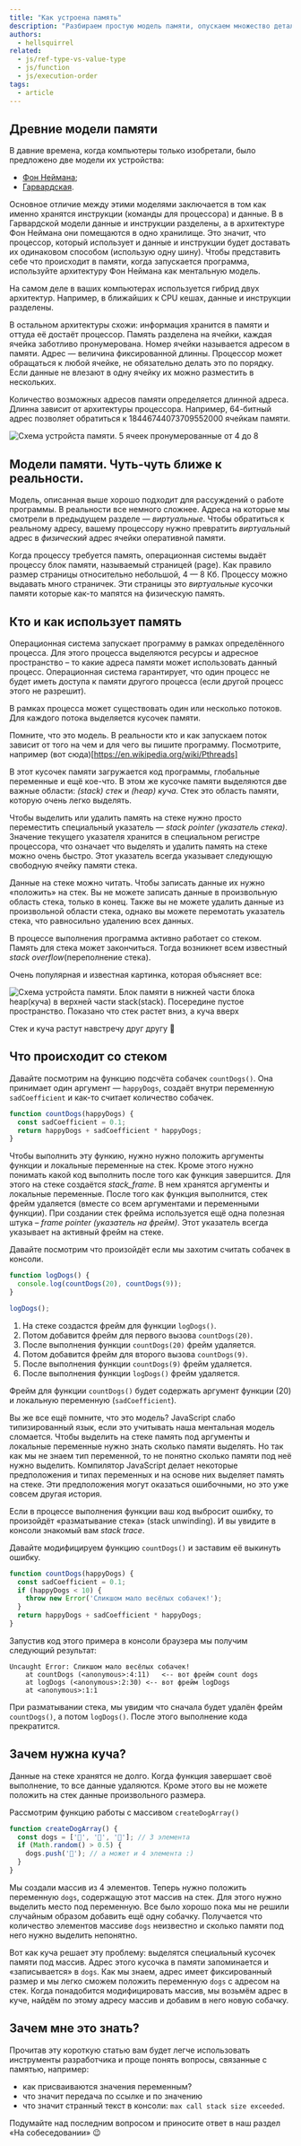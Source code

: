 ```yaml
---
title: "Как устроена память"
description: "Разбираем простую модель памяти, опускаем множество деталей."
authors:
  - hellsquirrel
related:
  - js/ref-type-vs-value-type
  - js/function
  - js/execution-order
tags:
  - article
---
```


## Древние модели памяти

В давние времена, когда компьютеры только изобретали, было предложено две модели их устройства:

- [Фон Неймана](https://en.wikipedia.org/wiki/Von_Neumann_architecture);
- [Гарвардская](https://en.wikipedia.org/wiki/Harvard_architecture).

Основное отличие между этими моделями заключается в том как именно хранятся инструкции (команды для процессора) и данные. В в Гарвардской модели данные и инструкции разделены, а в архитектуре Фон Неймана они помещаются в одно хранилище. Это значит, что процессор, который использует и данные и инструкции будет доставать их одинаковом способом (использую одну шину). Чтобы представить себе что происходит в памяти, когда запускается программа, используйте архитектуру Фон Неймана как ментальную модель.

<aside>

На самом деле в ваших компьютерах используется гибрид двух архитектур. Например, в ближайших к CPU кешах, данные и инструкции разделены.

</aside>

В остальном архитектуры схожи: информация хранится в памяти и оттуда её достаёт процессор. Память разделена на ячейки, каждая ячейка заботливо пронумерована. Номер ячейки называется адресом в памяти. Адрес — величина фиксированной длинны. Процессор может обращаться к любой ячейке, не обязательно делать это по порядку. Если данные не влезают в одну ячейку их можно разместить в нескольких.

<aside>

Количество возможных адресов памяти определяется длинной адреса. Длинна зависит от архитектуры процессора. Например, 64-битный адрес позволяет обратиться к 18446744073709552000 ячейкам памяти.

</aside>

![Схема устройста памяти. 5 ячеек пронумерованные от 4 до 8](images/memory.png)

## Модели памяти. Чуть-чуть ближе к реальности.
Модель, описанная выше хорошо подходит для рассуждений о работе программы. В реальности все немного сложнее. Адреса на которые мы смотрели в предыдущем разделе — _виртуальные_. Чтобы обратиться к реальному адресу, вашему процессору нужно превратить _виртуальный_ адрес в _физический_ адрес ячейки оперативной памяти.

Когда процессу требуется память, операционная системы выдаёт процессу блок памяти, называемый страницей (page). Как правило размер страницы относительно небольшой, 4 — 8 Кб. Процессу можно выдавать много страничек. Эти страницы это _виртуальные_ кусочки памяти которые как-то мапятся на физическую память.

## Кто и как использует память

Операционная система запускает программу в рамках определённого процесса. Для этого процесса выделяются ресурсы и адресное пространство – то какие адреса памяти может использовать данный процесс. Операционная система гарантирует, что один процесс не будет иметь доступа к памяти другого процесса (если другой процесс этого не разрешит).

В рамках процесса может существовать один или несколько потоков. Для каждого потока выделяется кусочек памяти.

<aside>

Помните, что это модель. В реальности кто и как запускаем поток зависит от того на чем и для чего вы пишите программу. Посмотрите, например (вот сюда)[https://en.wikipedia.org/wiki/Pthreads]

</aside>

В этот кусочек памяти загружается код программы, глобальные переменные и ещё кое-что. В этом же кусочке памяти выделяются две важные области: _(stack) стек_ и _(heap) куча_. Стек это область памяти, которую очень легко выделять.

<aside>

Чтобы выделить или удалить память на стеке нужно просто переместить специальный указатель — _stack pointer (указатель стека)_. Значение текущего указателя хранится в специальном регистре процессора, что означает что выделять и удалить память на стеке можно очень быстро. Этот указатель всегда указывает следующую свободную ячейку памяти стека.

</aside>

Данные на стеке можно читать. Чтобы записать данные их нужно «положить» на стек. Вы не можете записать данные в произвольную область стека, только в конец. Также вы не можете удалить данные из произвольной области стека, однако вы можете перемотать указатель стека, что равносильно удалению всех данных.

В процессе выполнения программа активно работает со стеком. Память для стека может закончиться. Тогда возникнет всем  известный _stack overflow_(переполнение стека).

Очень популярная и известная картинка, которая объясняет все:

![Схема устройста памяти. Блок памяти в нижней части блока heap(куча) в верхней части stack(stack). Посередине пустое пространство. Показано что стек растет вниз, а куча вверх](images/stack-heap.png)

Стек и куча растут навстречу друг другу 🤗

## Что происходит со стеком

Давайте посмотрим на функцию подсчёта собачек `countDogs()`. Она принимает один аргумент — `happyDogs`, создаёт внутри переменную `sadCoefficient` и как-то считает количество собачек.

```js
function countDogs(happyDogs) {
  const sadCoefficient = 0.1;
  return happyDogs + sadCoefficient * happyDogs;
}
```

Чтобы выполнить эту функию, нужно нужно положить аргументы функции и локальные переменные на стек. Кроме этого нужно понимать какой код выполнить после того как функция завершится. Для этого на стеке создаётся _stack_frame_. В нем хранятся аргументы и локальные переменные. После того как функция выполнится, стек фрейм удаляется (вместе со всем аргументами и переменными функции). При создании стек фрейма используется ещё одна полезная штука – _frame pointer (указатель на фрейм)_. Этот указатель всегда указывает на активный фрейм на стеке.

Давайте посмотрим что произойдёт если мы захотим считать собачек в консоли.

```js
function logDogs() {
  console.log(countDogs(20), countDogs(9));
}

logDogs();
```

1. На стеке создастся фрейм для функции `logDogs()`.
1. Потом добавится фрейм для первого вызова `countDogs(20)`.
1. После выполнения функции `countDogs(20)` фрейм удаляется.
1. Потом добавится фрейм для второго вызова `countDogs(9)`.
1. После выполнения функции `countDogs(9)` фрейм удаляется.
1. После выполнения функции `logDogs()` фрейм удаляется.

Фрейм для функции `countDogs()` будет содержать аргумент функции (20) и локальную переменную (`sadCoefficient`).

<aside>

Вы же все ещё помните, что это модель? JavaScript слабо типизированный язык, если это учитывать наша ментальная модель сломается. Чтобы выделить на стеке память под аргументы и локальные переменные нужно знать сколько памяти выделять. Но так как мы не знаем тип переменной, то не понятно сколько памяти под неё нужно выделить.
Компилятор JavaScript делает некоторые предположения и типах переменных и на основе них выделяет память на стеке. Эти предположения могут оказаться ошибочными, но это уже совсем другая история.

</aside>

Если в процессе выполнения функции ваш код выбросит ошибку, то произойдёт «разматывание стека» (stack unwinding). И вы увидите в консоли знакомый вам _stack trace_.

Давайте модифицируем функцию `countDogs()` и заставим её выкинуть ошибку.

```js
function countDogs(happyDogs) {
  const sadCoefficient = 0.1;
  if (happyDogs < 10) {
    throw new Error('Сликшом мало весёлых собачек!');
  }
  return happyDogs + sadCoefficient * happyDogs;
}
```

Запустив код этого примера в консоли браузера мы получим следующий результат:

```
Uncaught Error: Сликшом мало весёлых собачек!
    at countDogs (<anonymous>:4:11)   <-- вот фрейм count dogs
    at logDogs (<anonymous>:2:30) <-- вот фрейм logDogs
    at <anonymous>:1:1
```

При разматывании стека, мы увидим что сначала будет удалён фрейм `countDogs()`, а потом `logDogs()`. После этого выполнение кода прекратится.

## Зачем нужна куча?

Данные на стеке хранятся не долго. Когда функция завершает своё выполнение, то все данные удаляются. Кроме этого вы не можете положить на стек данные произвольного размера.

Рассмотрим функцию работы с массивом `createDogArray()`

```js
function createDogArray() {
  const dogs = ['🐶', '🐶', '🐶']; // 3 элемента
  if (Math.random() > 0.5) {
    dogs.push('🐶'); // а может и 4 элемента :)
  }
}
```

Мы создали массив из 4 элементов. Теперь нужно положить переменную `dogs`, содержащую этот массив на стек. Для этого нужно выделить место под переменную. Все было хорошо пока мы не решили случайным образом добавить ещё одну собачку. Получается что количество элементов массиве `dogs` неизвестно и сколько памяти под него нужно выделить непонятно.

Вот как куча решает эту проблему: выделятся специальный кусочек памяти под массив. Адрес этого кусочка в памяти запоминается и «записывается» в `dogs`. Как мы знаем, адрес имеет фиксированный размер и мы легко сможем положить переменную `dogs` с адресом на стек. Когда понадобится модифицировать массив, мы возьмём адрес в куче, найдём по этому адресу массив и добавим в него новую собачку.

## Зачем мне это знать?

Прочитав эту короткую статью вам будет легче использовать инструменты разработчика и проще понять вопросы, связанные с памятью, например:

- как присваиваются значения переменным?
- что значит передача по ссылке и по значению
- что значит странный текст в консоли: `max call stack size exceeded`.

Подумайте над последним вопросом и приносите ответ в наш раздел «На собеседовании» 😉
